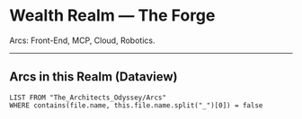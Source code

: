 # Wealth Realm — The Forge
Arcs: Front-End, MCP, Cloud, Robotics.


---
## Arcs in this Realm (Dataview)
```dataview
LIST FROM "The_Architects_Odyssey/Arcs"
WHERE contains(file.name, this.file.name.split("_")[0]) = false
```

